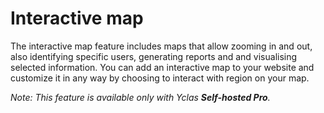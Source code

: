 # Interactive map

The interactive map feature includes maps that allow zooming in and out, also identifying specific users, generating reports and and visualising selected information. You can add an interactive map to your website and customize it in any way by choosing to interact with region on your map.

*Note: This feature is available only with Yclas **Self-hosted Pro**.*
